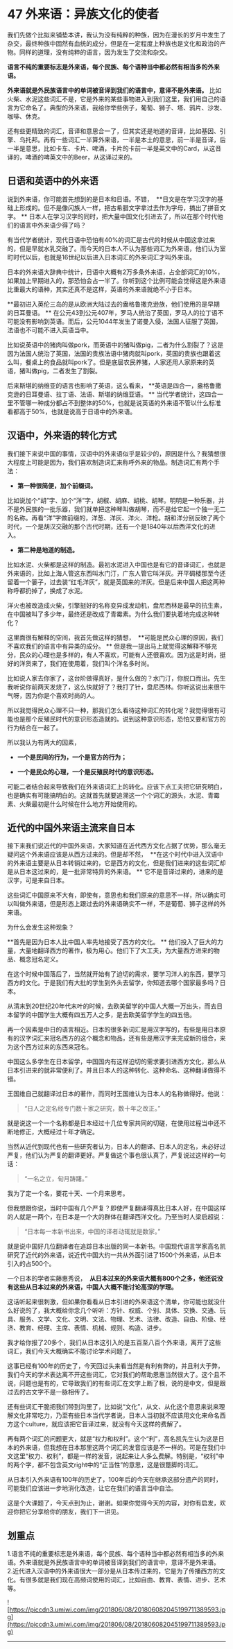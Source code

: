 # 47 外来语：异族文化的使者

我们先做个比拟来铺垫本讲，我认为没有纯粹的种族，因为在漫长的岁月中发生了杂交，最终种族中固然有血统的成分，但是在一定程度上种族也是文化和政治的产物。同样的道理，没有纯粹的语言，因为发生了交流和杂交。 

 **语言不纯的重要标志是外来语，每个民族、每个语种当中都必然有相当多的外来语。**

 **外来语就是外民族语言中的单词被音译到我们的语言中，意译不是外来语。** 比如火柴、水泥这些词汇不是，它是外来的某些事物进入到我们这里，我们用自己的语言为它命名了。典型的外来语，我给你举些例子，葡萄、狮子、塔、鸦片、沙发、咖啡、休克。

还有些更精致的词汇，音译和意思合一了，但其实还是地道的音译，比如基因、引擎、乌托邦。再有一些词汇一半算外来语，一半是本土的意思，前一半是音译，后一半是意思，比如卡车、卡片、啤酒，卡片的卡前一半是英文中的Card，从这音译的，啤酒的啤英文中的Beer，从这译过来的。

## 日语和英语中的外来语

说到外来语，你可能首先想到的是日本和日语。不错，  **日文是在学习汉字的基础上形成的。但不是像闪族人一样，把古希腊文字拿过去作为字母，搞出了拼音文字。 ** 日本人在学习汉字的同时，把大量中国文化引进去了，所以在那个时代他们的语言中外来语少得了吗？

有当代学者统计，现代日语中恐怕有40%的词汇是古代的时候从中国这拿过来的，但是早就水乳交融了。而今天的日本人不认为那些词汇为外来语，他们认为室町时代以后，也就是16世纪以后进入日本词汇的外来词汇才叫外来语。

日本的外来语大辞典中统计，日语中大概有2万多条外来语，占全部词汇的10%，如果加上早期进入的，那恐怕会占一半了。你听到这个比例可能会觉得这是外来语比重最大的语种，其实还真不是这样，英语的外来语就绝不小于日本。 

 **最初进入英伦三岛的是从欧洲大陆过去的盎格鲁撒克逊族，他们使用的是早期的日耳曼语。 ** 在公元43到公元407年，罗马人统治了英国，罗马人的拉丁语不可能没有影响到英语。而后，公元1044年发生了诺曼入侵，法国人征服了英国，法语也不可能不进入英语当中。

比如说英语中的猪肉叫做pork，而英语中的猪叫做pig，二者为什么割裂了？这是因为法国人统治了英国，法国的贵族法语中猪肉就叫pork，英国的贵族也跟着这么叫，餐桌上的食品就叫pork了。但是底层农民养猪，人家还用人家原来的英语，猪叫做pig，二者发生了割裂。

后来斯堪的纳维亚的语言也影响了英语，这么看来， **英语是四合一，盎格鲁撒克逊的日耳曼语、拉丁语、法语、斯堪的纳维亚语。 ** 当代学者统计，这四合一里不管哪一种成分都占不到整体的50%，也就是说英语的外来语不管以什么标准看都高于50%，也就是说高于日语中的外来语。

## 汉语中，外来语的转化方式

我们接下来说中国的事情，汉语中的外来语似乎是较少的，原因是什么？我猜想很大程度上可能是因为，我们喜欢制造词汇来称呼外来的物品。制造词汇有两个手法：

* **第一种很简便，加个前缀词。** 

比如说加个“胡”字、加个“洋”字，胡椒、胡麻、胡桃、胡琴。明明是一种乐器，并不是外民族的一批乐器，我们就单把这种琴叫做胡琴，而不是给它起一个独一无二的名称。再看“洋”字做前缀的，洋葱、洋灰、洋火、洋枪。胡和洋分别反映了两个时代，一个是胡汉交融的那个古代时期，还有一个是1840年以后西洋文化的进入。

* **第二种是地道的制造。** 

比如水泥、火柴都是这样的制造。最初水泥进入中国也是有它的音译词汇，也就是外来语的，比如上海人管这东西叫水门汀，广东人管它叫洋灰。开平碉楼那至今还留着一个篓子，过去装“红毛洋灰”，就是英国来的洋灰。但是后来中国人把这两种称呼都扔掉了，换成了水泥。

洋火也被改造成火柴，引擎挺好的名称变异成发动机，盘尼西林是最早的抗生素，在中国被叫了多少年，最终还是改成了青霉素。为什么我们要执着地完成这种转化？

这里面很有解释的空间，我首先做这样的猜想，  **可能是民众心理的原因，我们不喜欢我们的语言中有异类的成分。 ** 但是我一提出马上就觉得这解释不够充分，民众的心理也是多样的，有人不喜欢，可能有人还很喜欢。因为这是时尚，挺好的洋货来了，我们在使用着，我们叫个洋名多时尚。

比如说人家去你家了，这台阶做得真好，是什么做的？水门汀，你脱口而出。先生我听说你前两天发烧了，这么快就好了？我打了针，盘尼西林。你听这说出来很牛气呀，因为你是个喜欢时尚的人。

所以我觉得民众心理不只一种，那我们怎么看待这种词汇的转化呢？我觉得很有可能也是那个反殖民时代的意识形态造就的。说到这种意识形态，恐怕又要和官方的行为结合在一起了。

所以我认为有两大的因素，

* **一个是民间的行为，一个是官方的行为；** 

* **一个是民众的心理，一个是反殖民时代的意识形态。** 

可能二者结合起来导致我们在外来语词汇上的转化。应该下点工夫把它研究明白，也是确实有可能搞明白的。这就首先就要追溯这一个个词汇的源头，水泥、青霉素、火柴最初是什么时候在什么地方开始使用的。

## 近代的中国外来语主流来自日本

接下来我们说近代的中国外来语，大家知道在近代西方文化占据了优势，那么毫无疑问这个外来语应该是从西方过来的。但是却不然，  **在这个时代中进入汉语中的外来语主要是从日本转销过来的，它是西方的文化，但是我们进来的这些词汇却是从日本这过来的，是一批非常特异的外来语。 ** 它不是音译过来的，进来的是汉字，可是来自日本。

这些词汇中国原来不大有，即使有，意思也和我们原来的意思不一样，所以确实可以叫做外来语，但是形态上跟过去的外来语确实不一样，不是葡萄、狮子这样的外来语。

为什么会发生这种现象？

 **首先是因为日本人比中国人率先地接受了西方的文化。 ** 他们投入了巨大的力量，大量地翻译西方的著作，极为用心。他们下了大工夫，为大量西方进来的物品、概念冠名定义。

在这个时候中国落后了，当然就开始有了迫切的需求，要学习洋人的东西，要学习西方的文化。于是我们有大批的学生到外头去留学，你知道去哪个国家最多吗？日本。

从清末到20世纪20年代末叶的时候，去欧美留学的中国人大概一万出头，而去日本留学的中国学生大概有四五万人之多，是去欧美留学学生的四五倍。

再一个因素是中日的语言相近。日本的很多新词汇是用汉字写的，有些是用日本原有的汉字词汇来冠名西方的这个概念和物品，还有些是用汉字来完成新的组合，来为这个西方过来的东西来冠名。

中国这么多学生在日本留学，中国国内有这样迫切的需求要引进西方文化，那么从日本引进来的就非常便利了。并且日本人的这种转化、这种命名、这种翻译做得不错。

王国维自己就翻译过日本的著作，而同时王国维认为日本人的名称做得好。他说：

> “日人之定名经专门数十家之研究，数十年之改正。”

就是说这一个一个名称都是日本经过十几位专家共同的切磋，在使用过程当中还不断地修正，大概经过十年才确定。

当然从近代到现代也有一些研究者认为，日本人的翻译、日本人的定名，未必好过严复，他们认为严复的翻译更好。严复做这个事也很认真了，严复说过这样的一句话：

> “一名之立，旬月踌躇。”

我为了定一个名，要花十天、一个月来思考。

但我想跟你说，当时中国有几个严复？即使严复翻译得真比日本人好，在中国这样的人就是一两个，在日本是一个大的群体在翻译西洋文化。乃至当时人梁启超说：

> “日本每一本新书出来，中国的译者动辄就是数家。”

就是说中国好几位翻译者在追踪日本出版的同一本新书。中国现代语言学家高名凯研究了近代的外来语，说近代中国大约一共从外面引进了1500个外来语，从日本引入的占500个。

一个日本的学者实藤惠秀说，  **从日本过来的外来语大概有800个之多，他还说没有这些从日本过来的外来语，中国人大概不能讨论高深的学理。**

这话听起来很刺激，但如果你看看从日本引进的外来语这个清单，你可能也就没什么好说的了，我大概给你念几个听听：方针、权威、个别、具体、交换、交通、玩具、服务、文学、文化、文明、文法、物理、艺术、法律、改造、自由、阶级、经济、教育、经理、主席、表情、机械、规则、构造、进步。

我才给你报了20多个，我们从日本这引入的是五百至八百个外来语，离开了这些词汇，我们今天大概确实不能讨论学术问题了。

这事已经有100年的历史了，今天回过头来看当然是有利有弊的，并且利大于弊，我们今天的学术表达离不开这些词汇，它对我们的帮助恩惠当然很大了。这个且不说，问题也是有的，它导致我们的有些词汇在文字上断了根，说的是中文，但是跟过去的古文字不是一脉相传了。

还有些词汇干脆把我们带到沟里了，比如说“文化”，从文、从化这个意思来说来理解文化非常吃力，乃至有些日本当代学者说，日本人当初就不应该用文化来命名西方这个culture，就应该把它音译过来，就没有今天这样的费解了。

再有两个词汇的问题更大，就是“权力和权利”。这个“利”，高名凯先生认为这是日本的外来语，但我想在日本那里这两个词汇的发音应该是不一样的。可是在我们中文这里“权力、权利”，都是一样的发音，说起来让人多么费解。特别是，“权利”中的两个字，都不包含英文right中的“正当性”的意思，这是很蹩脚的词汇。

从日本引入外来语有100年的历史了，100年后的今天在继承这部分遗产的同时，可能我们应该进一步地消化改造，让它在我们的语言当中自洽。

这是个大课题了，今天点到为止，谢谢。如果你觉得今天的内容，对你有启发，欢迎你把它分享给你的朋友，我们下一讲见。

## 划重点

1.语言不纯的重要标志是外来语，每个民族、每个语种当中都必然有相当多的外来语。外来语就是外民族语言中的单词被音译到我们的语言中，意译不是外来语。
2.近代进入汉语中的外来语很大一部分是从日本传过来的，它是为了传播西方的文化。有很多就是我们现在高频词使用的词汇，比如自由、教育、表情、进步、艺术等。

![https://piccdn3.umiwi.com/img/201806/08/201806082045199711389593.jpg](https://piccdn3.umiwi.com/img/201806/08/201806082045199711389593.jpg)

---
